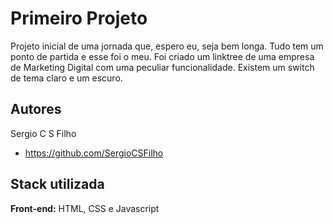 
# Primeiro Projeto
Projeto inicial de uma jornada que, espero eu, seja bem longa. Tudo tem um ponto de partida e esse foi o meu.
Foi criado um linktree de uma empresa de Marketing Digital com uma peculiar funcionalidade. Existem um switch de tema claro e um escuro.


## Autores

Sergio C S Filho
- https://github.com/SergioCSFilho


## Stack utilizada

**Front-end:** HTML, CSS e Javascript



